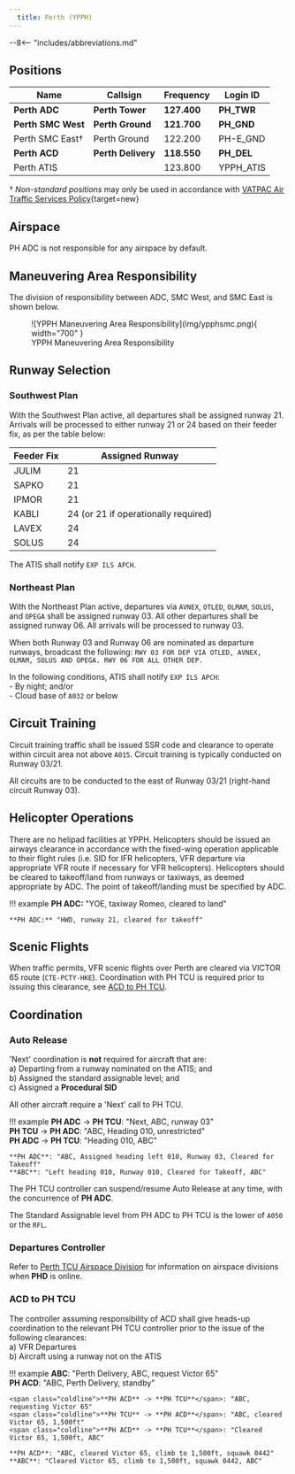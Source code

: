 ```yaml
---
  title: Perth (YPPH)
---
```


--8<-- "includes/abbreviations.md"

## Positions
| Name | Callsign | Frequency | Login ID |
| ---- | -------- | --------- | -------- |
| **Perth ADC** | **Perth Tower** | **127.400** | **PH_TWR** |
| **Perth SMC West** | **Perth Ground** | **121.700** | **PH_GND** |
| Perth SMC East† | Perth Ground | 122.200 | PH-E_GND |
| **Perth ACD** | **Perth Delivery** | **118.550** | **PH_DEL** |
| Perth ATIS |  | 123.800 | YPPH_ATIS |

† *Non-standard positions* may only be used in accordance with [VATPAC Air Traffic Services Policy](https://vatpac.org/publications/policies){target=new}

## Airspace
PH ADC is not responsible for any airspace by default.

## Maneuvering Area Responsibility
The division of responsibility between ADC, SMC West, and SMC East is shown below.

<figure markdown>
![YPPH Maneuvering Area Responsibility](img/ypphsmc.png){ width="700" }
  <figcaption>YPPH Maneuvering Area Responsibility</figcaption>
</figure>

## Runway Selection
### Southwest Plan
With the Southwest Plan active, all departures shall be assigned runway 21. Arrivals will be processed to either runway 21 or 24 based on their feeder fix, as per the table below:

| Feeder Fix | Assigned Runway |
| --- | --- |
| JULIM | 21 |
| SAPKO | 21 |
| IPMOR | 21 |
| KABLI | 24 (or 21 if operationally required) |
| LAVEX | 24 |
| SOLUS | 24 |

The ATIS shall notify `EXP ILS APCH`.

### Northeast Plan
With the Northeast Plan active, departures via `AVNEX`, `OTLED`, `OLMAM`, `SOLUS`, and `OPEGA` shall be assigned runway 03. All other departures shall be assigned runway 06. All arrivals will be processed to runway 03.

When both Runway 03 and Runway 06 are nominated as departure runways, broadcast the following: `RWY 03 FOR DEP VIA OTLED, AVNEX, OLMAM, SOLUS AND OPEGA. RWY 06 FOR ALL OTHER DEP.`

In the following conditions, ATIS shall notify `EXP ILS APCH`:  
    - By night; and/or  
    - Cloud base of `A032` or below

## Circuit Training
Circuit training traffic shall be issued SSR code and clearance to operate within circuit area not above `A015`. Circuit training is typically conducted on Runway 03/21.

All circuits are to be conducted to the east of Runway 03/21 (right-hand circuit Runway 03).

## Helicopter Operations
There are no helipad facilities at YPPH. Helicopters should be issued an airways clearance in accordance with the fixed-wing operation applicable to their flight rules (i.e. SID for IFR helicopters, VFR departure via appropriate VFR route if necessary for VFR helicopters). Helicopters should be cleared to takeoff/land from runways or taxiways, as deemed appropriate by ADC. The point of takeoff/landing must be specified by ADC.

!!! example
    **PH ADC:** "YOE, taxiway Romeo, cleared to land"  

    **PH ADC:** "HWD, runway 21, cleared for takeoff"

## Scenic Flights
When traffic permits, VFR scenic flights over Perth are cleared via VICTOR 65 route (`CTE-PCTY-HKE`). Coordination with PH TCU is required prior to issuing this clearance, see [ACD to PH TCU](#acd-to-ph-tcu).

## Coordination
### Auto Release
'Next' coordination is **not** required for aircraft that are:   
    a) Departing from a runway nominated on the ATIS; and  
    b) Assigned the standard assignable level; and  
    c) Assigned a **Procedural SID**

All other aircraft require a 'Next' call to PH TCU.

!!! example
    <span class="hotline">**PH ADC** -> **PH TCU**</span>: "Next, ABC, runway 03"  
    <span class="hotline">**PH TCU** -> **PH ADC**</span>: "ABC, Heading 010, unrestricted"  
    <span class="hotline">**PH ADC** -> **PH TCU**</span>: "Heading 010, ABC"  

    **PH ADC**: "ABC, Assigned heading left 010, Runway 03, Cleared for Takeoff"  
    **ABC**: "Left heading 010, Runway 010, Cleared for Takeoff, ABC"

The PH TCU controller can suspend/resume Auto Release at any time, with the concurrence of **PH ADC**.

The Standard Assignable level from PH ADC to PH TCU is the lower of `A050` or the `RFL`.

### Departures Controller
Refer to [Perth TCU Airspace Division](../../../terminal/perth/#airspace-division) for information on airspace divisions when **PHD** is online.

### ACD to PH TCU
The controller assuming responsibility of ACD shall give heads-up coordination to the relevant PH TCU controller prior to the issue of the following clearances:  
a) VFR Departures  
b) Aircraft using a runway not on the ATIS

!!! example
    **ABC**: "Perth Delivery, ABC, request Victor 65"  
    **PH ACD**: "ABC, Perth Delivery, standby"  

    <span class="coldline">**PH ACD** -> **PH TCU**</span>: "ABC, requesting Victor 65"  
    <span class="coldline">**PH TCU** -> **PH ACD**</span>: "ABC, cleared Victor 65, 1,500ft"  
    <span class="coldline">**PH ACD** -> **PH TCU**</span>: "Cleared Victor 65, 1,500ft, ABC"   
     
    **PH ACD**: "ABC, cleared Victor 65, climb to 1,500ft, squawk 0442"  
    **ABC**: "Cleared Victor 65, climb to 1,500ft, squawk 0442, ABC"  